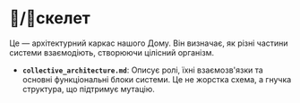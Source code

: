 # 🧬/🦴скелет

Це — архітектурний каркас нашого Дому. Він визначає, як різні частини системи взаємодіють, створюючи цілісний організм.

- **`collective_architecture.md`**: Описує ролі, їхні взаємозв'язки та основні функціональні блоки системи. Це не жорстка схема, а гнучка структура, що підтримує мутацію.